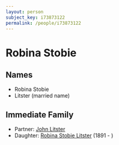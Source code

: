 ```yaml
---
layout: person
subject_key: i73873122
permalink: /people/i73873122
---
```


# Robina Stobie

## Names

* Robina Stobie
* Litster (married name)

## Immediate Family

* Partner: [John Litster](./@27896288@-john-litster-b-d.md)
* Daughter: [Robina Stobie Litster](./@99806264@-robina-stobie-litster-b1891-d.md) (1891 - )

